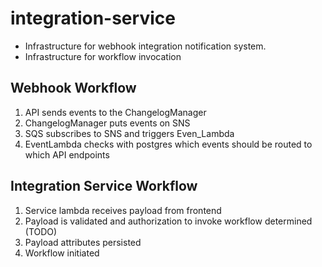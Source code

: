 # integration-service
- Infrastructure for webhook integration notification system.
- Infrastructure for workflow invocation

## Webhook Workflow

1. API sends events to the ChangelogManager
2. ChangelogManager puts events on SNS
3. SQS subscribes to SNS and triggers Even_Lambda
4. EventLambda checks with postgres which events should be routed to which API endpoints


## Integration Service Workflow
1. Service lambda receives payload from frontend
2. Payload is validated and authorization to invoke workflow determined (TODO)
3. Payload attributes persisted 
4. Workflow initiated